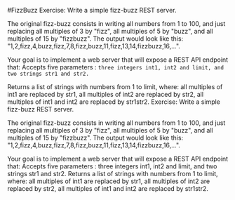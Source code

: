 #FizzBuzz 
Exercise: Write a simple fizz-buzz REST server. 

The original fizz-buzz consists in writing all numbers from 1 to 100,
 and just replacing all multiples of 3 by "fizz", all multiples of 5 by "buzz",
  and all multiples of 15 by "fizzbuzz". The output would look like this: 
  "1,2,fizz,4,buzz,fizz,7,8,fizz,buzz,11,fizz,13,14,fizzbuzz,16,...".


Your goal is to implement a web server that will expose a REST API endpoint that: 
Accepts five parameters : 
`three integers int1, int2 and limit, and two strings str1 and str2.`


Returns a list of strings with numbers from 1 to limit, where: all multiples of int1 are replaced by str1, all multiples of int2 are replaced by str2, all multiples of int1 and int2 are replaced by str1str2.
 Exercise: Write a simple fizz-buzz REST server. 

 The original fizz-buzz consists in writing all numbers from 1 to 100, and just replacing all multiples of 3 by "fizz", all multiples of 5 by "buzz", and all multiples of 15 by "fizzbuzz". The output would look like this: "1,2,fizz,4,buzz,fizz,7,8,fizz,buzz,11,fizz,13,14,fizzbuzz,16,...".

 Your goal is to implement a web server that will expose a REST API endpoint that: 
  Accepts five parameters : three integers int1, int2 and limit, and two strings str1 and str2.
  Returns a list of strings with numbers from 1 to limit, where: all multiples of int1 are replaced by str1, all multiples of int2 are replaced by str2, all multiples of int1 and int2 are replaced by str1str2.
 
  